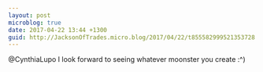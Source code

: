 ```yaml
---
layout: post
microblog: true
date: 2017-04-22 13:44 +1300
guid: http://JacksonOfTrades.micro.blog/2017/04/22/t855582999521353728.html
---
```

@CynthiaLupo I look forward to seeing whatever moonster you create :^)
